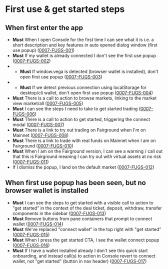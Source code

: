 # First use & get started steps

## When first enter the app

- **Must** When I open Console for the first time I can see what it is i.e. a short description and key features in auto opened dialog window (first use popup) (<a name="0007-FUGS-001" href="#0007-FUGS-001">0007-FUGS-001</a>)
- **Must** If my wallet is already connected I don't see the first use popup (<a name="0007-FUGS-002" href="#0007-FUGS-002">0007-FUGS-002</a>)
- - **Must** If window.vega is detected (browser wallet is installed), don't open first use popup (<a name="0007-FUGS-003" href="#0007-FUGS-003">0007-FUGS-003</a>)
- - **Must** If we detect previous connection using localStorage for desktop/cli wallet, don't open first use popup (<a name="0007-FUGS-004" href="#0007-FUGS-004">0007-FUGS-004</a>)
- **Must** There is a call to action to browse markets, linking to the market view market/all (<a name="0007-FUGS-005" href="#0007-FUGS-005">0007-FUGS-005</a>)
- **Must** I can see the steps I need to take to get started trading (<a name="0007-FUGS-007" href="#0007-FUGS-006">0007-FUGS-006</a>)
- **Must** There is a call to action to get started, triggering the connect modal (<a name="0007-FUGS-007" href="#0007-FUGS-007">0007-FUGS-007</a>)
- **Must** There is a link to try out trading on Fairground when I'm on Mainnet (<a name="0007-FUGS-008" href="#0007-FUGS-008">0007-FUGS-008</a>)
- **Must** There is a link to trade with real funds on Mainnet when I am on Fairground (<a name="0007-FUGS-010" href="#0007-FUGS-010">0007-FUGS-010</a>)
- **Must** When I am on the Fairground version, I can see a warning / call out that this is Fairground meaning I can try out with virtual assets at no risk (<a name="0007-FUGS-011" href="#0007-FUGS-011">0007-FUGS-011</a>)
- If I dismiss the popup, I land on the default market (<a name="0007-FUGS-012" href="#0007-FUGS-012">0007-FUGS-012</a>)

## When first use popup has been seen, but no browser wallet is installed

- **Must** I can see the steps to get started with a visible call to action to "get started" in the context of the deal ticket, deposit, withdraw, transfer components in the sidebar (<a name="0007-FUGS-013" href="#0007-FUGS-013">0007-FUGS-013</a>)
- **Must** Remove buttons from pane containers that prompt to connect wallet (<a name="0007-FUGS-014" href="#0007-FUGS-014">0007-FUGS-014</a>)
- **Must** We've replaced "connect wallet" in the top right with "get started" (<a name="0007-FUGS-015" href="#0007-FUGS-015">0007-FUGS-015</a>)
- **Must** When I press the get started CTA, I see the wallet connect popup (<a name="0007-FUGS-016" href="#0007-FUGS-016">0007-FUGS-016</a>)
- **Must** If I have a wallet installed already I don't see this quick start onboarding, and instead call(s) to action in Console revert to connect wallet, not "get started" (button in nav header) (<a name="0007-FUGS-017" href="#0007-FUGS-017">0007-FUGS-017</a>)

